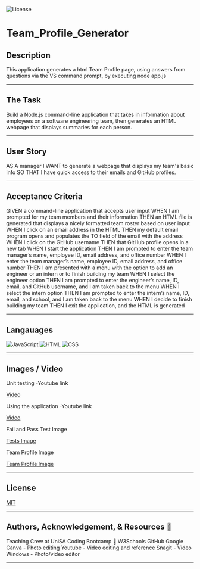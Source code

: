 ![License](https://img.shields.io/static/v1?label=License&message=MIT&color=blue)

# Team_Profile_Generator



## Description

This application generates a html Team Profile page, using answers from questions via the VS command prompt, by executing node app.js


--- 

## The Task

Build a Node.js command-line application that takes in information about employees on a software engineering team, then generates an HTML webpage that displays summaries for each person.


---

## User Story


AS A manager
I WANT to generate a webpage that displays my team's basic info
SO THAT I have quick access to their emails and GitHub profiles.


---


## Acceptance Criteria


GIVEN a command-line application that accepts user input
WHEN I am prompted for my team members and their information
THEN an HTML file is generated that displays a nicely formatted team roster based on user input
WHEN I click on an email address in the HTML
THEN my default email program opens and populates the TO field of the email with the address
WHEN I click on the GitHub username
THEN that GitHub profile opens in a new tab
WHEN I start the application
THEN I am prompted to enter the team manager’s name, employee ID, email address, and office number
WHEN I enter the team manager’s name, employee ID, email address, and office number
THEN I am presented with a menu with the option to add an engineer or an intern or to finish building my team
WHEN I select the engineer option
THEN I am prompted to enter the engineer’s name, ID, email, and GitHub username, and I am taken back to the menu
WHEN I select the intern option
THEN I am prompted to enter the intern’s name, ID, email, and school, and I am taken back to the menu
WHEN I decide to finish building my team
THEN I exit the application, and the HTML is generated


---

## Langauages

![JavaScript](	https://img.shields.io/badge/JavaScript-F7DF1E?style=for-the-badge&logo=javascript&logoColor=black) ![HTML](https://img.shields.io/badge/HTML-239120?style=for-the-badge&logo=html5&logoColor=white) ![CSS](https://img.shields.io/badge/CSS-239120?&style=for-the-badge&logo=css3&logoColor=white) 


--- 

## Images / Video

Unit testing -Youtube link

[Video](https://www.youtube.com/watch?v=04SrdviitR0)


Using the application -Youtube link

[Video](https://www.youtube.com/watch?v=stgZ8oZj7vc)


Fail and Pass Test Image

[Tests Image](./dist/images/tests.png)


Team Profile Image

[Team Profile Image](./dist/images/OurTeam.PNG)


---

## License

  [MIT](https://opensource.org/licenses/MIT/)


---

## Authors, Acknowledgement, & Resources 🤝

Teaching Crew at UniSA Coding Bootcamp 🎉
W3Schools 
GitHub 
Google
Canva - Photo editing
Youtube - Video editing and reference
Snagit - Video
Windows - Photo/video editor


---
